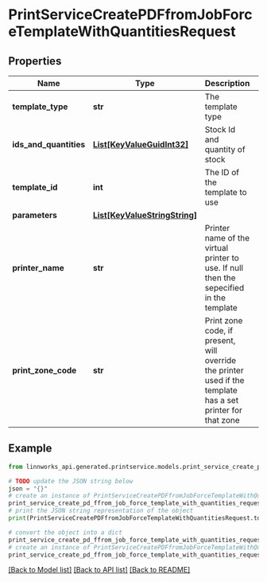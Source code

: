 # PrintServiceCreatePDFfromJobForceTemplateWithQuantitiesRequest


## Properties

Name | Type | Description | Notes
------------ | ------------- | ------------- | -------------
**template_type** | **str** | The template type | [optional] 
**ids_and_quantities** | [**List[KeyValueGuidInt32]**](KeyValueGuidInt32.md) | Stock Id and quantity of stock | [optional] 
**template_id** | **int** | The ID of the template to use | [optional] 
**parameters** | [**List[KeyValueStringString]**](KeyValueStringString.md) |  | [optional] 
**printer_name** | **str** | Printer name of the virtual printer to use. If null then the sepecified in the template | [optional] 
**print_zone_code** | **str** | Print zone code, if present, will override the printer used if the template has a set printer for that zone | [optional] 

## Example

```python
from linnworks_api.generated.printservice.models.print_service_create_pd_ffrom_job_force_template_with_quantities_request import PrintServiceCreatePDFfromJobForceTemplateWithQuantitiesRequest

# TODO update the JSON string below
json = "{}"
# create an instance of PrintServiceCreatePDFfromJobForceTemplateWithQuantitiesRequest from a JSON string
print_service_create_pd_ffrom_job_force_template_with_quantities_request_instance = PrintServiceCreatePDFfromJobForceTemplateWithQuantitiesRequest.from_json(json)
# print the JSON string representation of the object
print(PrintServiceCreatePDFfromJobForceTemplateWithQuantitiesRequest.to_json())

# convert the object into a dict
print_service_create_pd_ffrom_job_force_template_with_quantities_request_dict = print_service_create_pd_ffrom_job_force_template_with_quantities_request_instance.to_dict()
# create an instance of PrintServiceCreatePDFfromJobForceTemplateWithQuantitiesRequest from a dict
print_service_create_pd_ffrom_job_force_template_with_quantities_request_from_dict = PrintServiceCreatePDFfromJobForceTemplateWithQuantitiesRequest.from_dict(print_service_create_pd_ffrom_job_force_template_with_quantities_request_dict)
```
[[Back to Model list]](../README.md#documentation-for-models) [[Back to API list]](../README.md#documentation-for-api-endpoints) [[Back to README]](../README.md)


